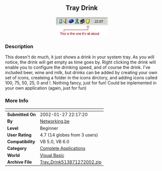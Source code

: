 ﻿<div align="center">

## Tray Drink

<img src="PIC20021271626368379.jpg">
</div>

### Description

This doesn't do much, it just shows a drink in your system tray. As you will notice, the drink will get empty as time goes by. Right clicking the drink will enable you to configure the drinking speed, and of course the drink. I've included beer, wine and milk, but drinks can be added by creating your own set of icons, createing a folder in the icons dirctory, and adding icons called 100, 75, 50, 25, 0 and !. Nothing fancy, just for fun! Could be inplemented in your own application (again, just for fun)
 
### More Info
 


<span>             |<span>
---                |---
**Submitted On**   |2002-01-27 22:17:20
**By**             |[Networking\.be](https://github.com/Planet-Source-Code/PSCIndex/blob/master/ByAuthor/networking-be.md)
**Level**          |Beginner
**User Rating**    |4.7 (14 globes from 3 users)
**Compatibility**  |VB 5\.0, VB 6\.0
**Category**       |[Complete Applications](https://github.com/Planet-Source-Code/PSCIndex/blob/master/ByCategory/complete-applications__1-27.md)
**World**          |[Visual Basic](https://github.com/Planet-Source-Code/PSCIndex/blob/master/ByWorld/visual-basic.md)
**Archive File**   |[Tray\_Drink513871272002\.zip](https://github.com/Planet-Source-Code/networking-be-tray-drink__1-31251/archive/master.zip)








